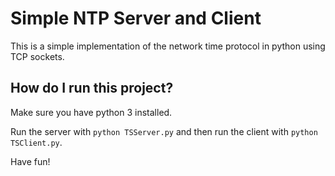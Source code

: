 # Simple NTP Server and Client

This is a simple implementation of the network time protocol in python using TCP sockets.

## How do I run this project?

Make sure you have python 3 installed.

Run the server with `python TSServer.py` and then run the client with `python TSClient.py`.

Have fun!
